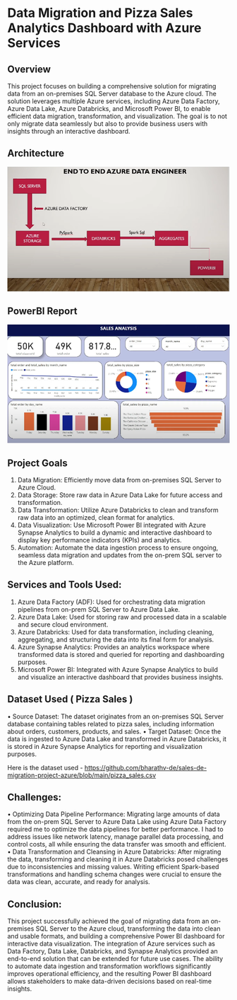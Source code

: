 # Data Migration and Pizza Sales Analytics Dashboard with Azure Services

## Overview
This project focuses on building a comprehensive solution for migrating data from an on-premises SQL Server database to the Azure cloud. The solution leverages multiple Azure services, including Azure Data Factory, Azure Data Lake, Azure Databricks, and Microsoft Power BI, to enable efficient data migration, transformation, and visualization. The goal is to not only migrate data seamlessly but also to provide business users with insights through an interactive dashboard.

## Architecture
![Project Architecture](Architecture_Diagram.PNG)

## PowerBI Report
![Sales Dashboard](PowerBI_Sales_Dashboard.PNG)

## Project Goals
1.	Data Migration:
Efficiently move data from on-premises SQL Server to Azure Cloud.
2.	Data Storage:
Store raw data in Azure Data Lake for future access and transformation.
3.	Data Transformation:
Utilize Azure Databricks to clean and transform raw data into an optimized, clean format for analytics.
4.	Data Visualization:
Use Microsoft Power BI integrated with Azure Synapse Analytics to build a dynamic and interactive dashboard to display key performance indicators (KPIs) and analytics.
5.	Automation:
Automate the data ingestion process to ensure ongoing, seamless data migration and updates from the on-prem SQL server to the Azure platform.

## Services and Tools Used:
1.	Azure Data Factory (ADF): Used for orchestrating data migration pipelines from on-prem SQL Server to Azure Data Lake.
2.	Azure Data Lake: Used for storing raw and processed data in a scalable and secure cloud environment.
3.	Azure Databricks: Used for data transformation, including cleaning, aggregating, and structuring the data into its final form for analysis.
4.	Azure Synapse Analytics: Provides an analytics workspace where transformed data is stored and queried for reporting and dashboarding purposes.
5.	Microsoft Power BI: Integrated with Azure Synapse Analytics to build and visualize an interactive dashboard that provides business insights.

## Dataset Used ( Pizza Sales ) 
•	Source Dataset:
The dataset originates from an on-premises SQL Server database containing tables related to pizza sales, including information about orders, customers, products, and sales.
•	Target Dataset:
Once the data is ingested to Azure Data Lake and transformed in Azure Databricks, it is stored in Azure Synapse Analytics for reporting and visualization purposes.

Here is the dataset used - https://github.com/bharathv-de/sales-de-migration-project-azure/blob/main/pizza_sales.csv

## Challenges: 
•	Optimizing Data Pipeline Performance:
Migrating large amounts of data from the on-prem SQL Server to Azure Data Lake using Azure Data Factory required me to optimize the data pipelines for better performance. I had to address issues like network latency, manage parallel data processing, and control costs, all while ensuring the data transfer was smooth and efficient.
•	Data Transformation and Cleansing in Azure Databricks:
After migrating the data, transforming and cleaning it in Azure Databricks posed challenges due to inconsistencies and missing values. Writing efficient Spark-based transformations and handling schema changes were crucial to ensure the data was clean, accurate, and ready for analysis.

## Conclusion:
This project successfully achieved the goal of migrating data from an on-premises SQL Server to the Azure cloud, transforming the data into clean and usable formats, and building a comprehensive Power BI dashboard for interactive data visualization. The integration of Azure services such as Data Factory, Data Lake, Databricks, and Synapse Analytics provided an end-to-end solution that can be extended for future use cases. The ability to automate data ingestion and transformation workflows significantly improves operational efficiency, and the resulting Power BI dashboard allows stakeholders to make data-driven decisions based on real-time insights.







